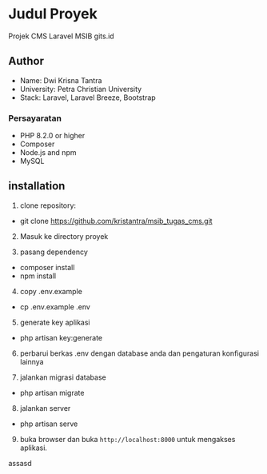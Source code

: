 # Judul Proyek

Projek CMS Laravel MSIB gits.id

## Author

- Name: Dwi Krisna Tantra
- University: Petra Christian University
- Stack: Laravel, Laravel Breeze, Bootstrap



### Persayaratan

- PHP 8.2.0 or higher
- Composer
- Node.js and npm
- MySQL 




## installation
1. clone repository:
- git clone https://github.com/kristantra/msib_tugas_cms.git




2. Masuk ke directory proyek



3. pasang dependency
- composer install
- npm install



4. copy .env.example 
- cp .env.example .env



5. generate key aplikasi
- php artisan key:generate

6. perbarui berkas .env dengan  database anda dan pengaturan konfigurasi lainnya


7. jalankan migrasi database
- php artisan migrate

8. jalankan server
- php artisan serve

9. buka browser dan buka `http://localhost:8000` untuk mengakses aplikasi.






assasd